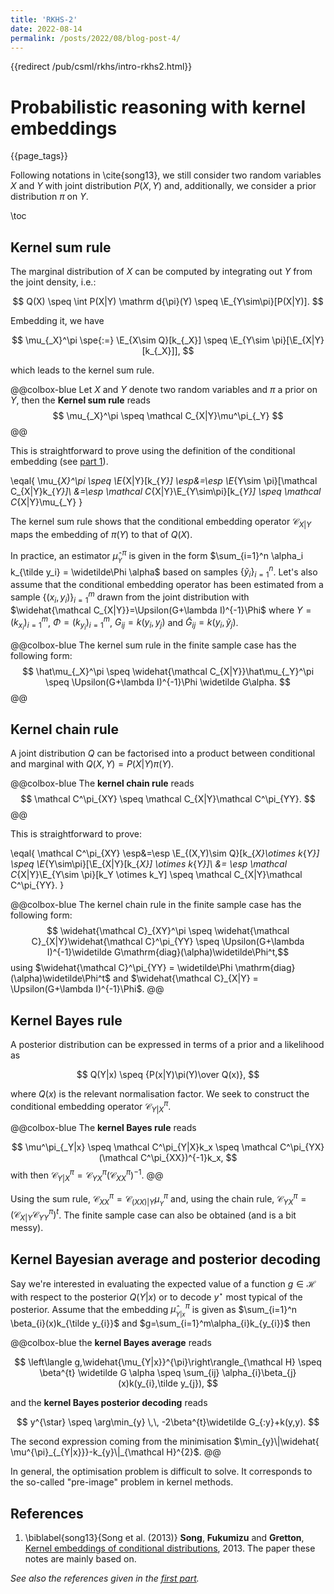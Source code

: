 ```yaml
---
title: 'RKHS-2'
date: 2022-08-14
permalink: /posts/2022/08/blog-post-4/
---
```


<!--
+++
title = "RKHS &ndash; pt. II"
descr = """
    Probabilistic reasoning with kernel embeddings.
    """
tags = ["statistics", "probability", "rkhs"]
+++
-->
{{redirect /pub/csml/rkhs/intro-rkhs2.html}}

# Probabilistic reasoning with kernel embeddings

{{page_tags}}

Following notations in \cite{song13}, we still consider two random variables $X$ and $Y$ with joint distribution $P(X, Y)$ and, additionally, we consider a prior distribution $\pi$ on $Y$.

\toc

## Kernel sum rule

The marginal distribution of $X$ can be computed by integrating out $Y$ from the joint density, i.e.:

$$ Q(X) \speq \int P(X|Y) \mathrm d{\pi}(Y) \speq \E_{Y\sim\pi}[P(X|Y)]. $$

Embedding it, we have

$$ \mu_{_X}^\pi \spe{:=} \E_{X\sim Q}[k_{_X}] \speq \E_{Y\sim \pi}[\E_{X|Y}[k_{_X}]], $$

which leads to the kernel sum rule.

@@colbox-blue
Let $X$ and $Y$ denote two random variables and $\pi$ a prior on $Y$, then the **Kernel sum rule** reads
$$ \mu_{_X}^\pi \speq \mathcal C_{X|Y}\mu^\pi_{_Y} $$
@@

This is straightforward to prove using the definition of the conditional embedding (see [part 1](/pub/csml/rkhs/intro-rkhs1.html)).

\eqal{ \mu_{_X}^\pi \speq \E_{X|Y}[k_{_Y}] \esp&=\esp \E_{Y\sim \pi}[\mathcal C_{X|Y}k_{_Y}]\\
    &=\esp \mathcal C_{X|Y}\E_{Y\sim\pi}[k_{_Y}] \speq \mathcal C_{X|Y}\mu_{_Y}
}

The kernel sum rule shows that the conditional embedding operator $\mathcal C_{X|Y}$ maps the embedding of $\pi(Y)$ to that of $Q(X)$.

In practice, an estimator $\hat\mu_{_Y}^\pi$ is given in the form $\sum_{i=1}^n \alpha_i k_{\tilde y_i} = \widetilde\Phi \alpha$ based on samples $\{\tilde y_i\}_{i=1}^n$.
Let's also assume that the conditional embedding operator has been estimated from a sample $\{(x_i,y_i)\}_{i=1}^m$ drawn from the joint distribution with $\widehat{\mathcal C_{X|Y}}=\Upsilon(G+\lambda I)^{-1}\Phi$ where $\Upsilon = (k_{x_i})_{i=1}^m$, $\Phi=(k_{y_i})_{i=1}^m$, $G_{ij} = k(y_i,y_j)$ and $\widetilde G_{ij} = k(y_i, \tilde y_j)$.

@@colbox-blue
The kernel sum rule in the finite sample case has the following form:
$$ \hat\mu_{_X}^\pi \speq \widehat{\mathcal C_{X|Y}}\hat\mu_{_Y}^\pi \speq \Upsilon(G+\lambda I)^{-1}\Phi \widetilde G\alpha. $$
@@


## Kernel chain rule

A joint distribution $Q$ can be factorised into a product between conditional and marginal with $Q(X, Y)=P(X|Y)\pi(Y)$.

@@colbox-blue
The **kernel chain rule** reads
$$ \mathcal C^\pi_{XY} \speq \mathcal C_{X|Y}\mathcal C^\pi_{YY}. $$
@@

This is straightforward to prove:

\eqal{
    \mathcal C^\pi_{XY} \esp&=\esp \E_{(X,Y)\sim Q}[k_{_X}\otimes k_{_Y}] \speq \E_{Y\sim\pi}[\E_{X|Y}[k_{_X}] \otimes k_{_Y}]\\
    &= \esp \mathcal C_{X|Y}\E_{Y\sim \pi}[k_Y \otimes k_Y] \speq \mathcal C_{X|Y}\mathcal C^\pi_{YY}.
}

@@colbox-blue
The kernel chain rule in the finite sample case has the following form:
$$ \widehat{\mathcal C}_{XY}^\pi \speq \widehat{\mathcal C}_{X|Y}\widehat{\mathcal C}^\pi_{YY} \speq \Upsilon(G+\lambda I)^{-1}\widetilde G\mathrm{diag}(\alpha)\widetilde\Phi^t,$$
using $\widehat{\mathcal C}^\pi_{YY} = \widetilde\Phi \mathrm{diag}(\alpha)\widetilde\Phi^t$ and $\widehat{\mathcal C}_{X|Y} = \Upsilon(G+\lambda I)^{-1}\Phi$.
@@

## Kernel Bayes rule

A posterior distribution can be expressed in terms of a prior and a likelihood as

$$ Q(Y|x) \speq {P(x|Y)\pi(Y)\over Q(x)}, $$

where $Q(x)$ is the relevant normalisation factor.
We seek to construct the conditional embedding operator $\mathcal C^\pi_{Y|X}$.

@@colbox-blue
The **kernel Bayes rule** reads

$$ \mu^\pi_{_Y|x} \speq \mathcal C^\pi_{Y|X}k_x \speq \mathcal C^\pi_{YX} (\mathcal C^\pi_{XX})^{-1}k_x, $$
with then $\mathcal C^\pi_{Y|X} = \mathcal C^\pi_{YX}(\mathcal C^\pi_{XX})^{-1}$.
@@

Using the sum rule, $\mathcal C^\pi_{XX}=\mathcal C_{(XX)|Y}\mu_{_Y}^\pi$ and, using the chain rule, $\mathcal C^\pi_{YX}=(\mathcal C_{X|Y}\mathcal C^\pi_{YY})^t$.
The finite sample case can also be obtained (and is a bit messy).

## Kernel Bayesian average and posterior decoding

Say we're interested in evaluating the expected value of a function $g\in \mathcal H$ with respect to the posterior $Q(Y|x)$ or to decode $y^{\star}$ most typical of the posterior.
Assume that the embedding $\widehat\mu^{\pi}_{_{Y|x}}$ is given as $\sum_{i=1}^n \beta_{i}(x)k_{\tilde y_{i}}$ and $g=\sum_{i=1}^m\alpha_{i}k_{y_{i}}$ then

@@colbox-blue
the **kernel Bayes average** reads

$$
    \left\langle g,\widehat{\mu_{Y|x}}^{\pi}\right\rangle_{\mathcal H} \speq \beta^{t} \widetilde G  \alpha \speq \sum_{ij} \alpha_{i}\beta_{j}(x)k(y_{i},\tilde y_{j}),
$$

 and the **kernel Bayes posterior decoding** reads

$$
y^{\star} \speq \arg\min_{y} \,\, -2\beta^{t}\widetilde G_{:y}+k(y,y).
$$

The second expression coming from the minimisation $\min_{y}\|\widehat{ \mu^{\pi}_{_{Y|x}}}-k_{y}\|_{\mathcal H}^{2}$.
@@
<!--_-->
In general, the optimisation problem is difficult to solve.
It corresponds to the so-called "pre-image" problem in kernel methods.

## References

1. \biblabel{song13}{Song et al. (2013)} **Song**, **Fukumizu** and **Gretton**,  [Kernel embeddings of conditional distributions](https://www.cc.gatech.edu/~lsong/papers/SonFukGre13.pdf), 2013. The paper these notes are mainly based on.

*See also the references given in the [first part](/pub/csml/rkhs/intro-rkhs1.html).*
